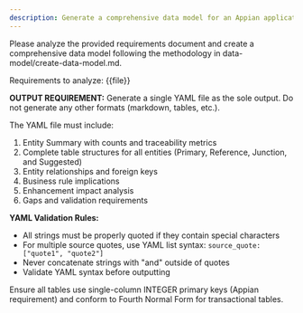 ```yaml
---
description: Generate a comprehensive data model for an Appian application from requirements document
---
```


Please analyze the provided requirements document and create a comprehensive data model following the methodology in data-model/create-data-model.md.

Requirements to analyze:
{{file}}

**OUTPUT REQUIREMENT:** Generate a single YAML file as the sole output. Do not generate any other formats (markdown, tables, etc.).

The YAML file must include:
1. Entity Summary with counts and traceability metrics
2. Complete table structures for all entities (Primary, Reference, Junction, and Suggested)
3. Entity relationships and foreign keys
4. Business rule implications
5. Enhancement impact analysis
6. Gaps and validation requirements

**YAML Validation Rules:**
- All strings must be properly quoted if they contain special characters
- For multiple source quotes, use YAML list syntax: `source_quote: ["quote1", "quote2"]`
- Never concatenate strings with "and" outside of quotes
- Validate YAML syntax before outputting

Ensure all tables use single-column INTEGER primary keys (Appian requirement) and conform to Fourth Normal Form for transactional tables.
